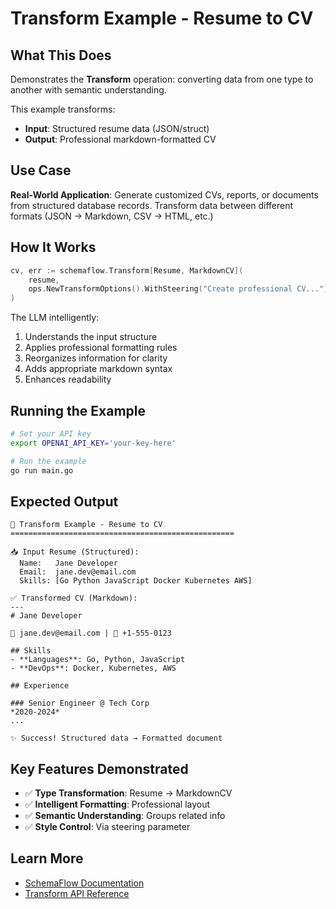 # Transform Example - Resume to CV

## What This Does

Demonstrates the **Transform** operation: converting data from one type to another with semantic understanding.

This example transforms:
- **Input**: Structured resume data (JSON/struct)
- **Output**: Professional markdown-formatted CV

## Use Case

**Real-World Application**: Generate customized CVs, reports, or documents from structured database records. Transform data between different formats (JSON → Markdown, CSV → HTML, etc.)

## How It Works

```go
cv, err := schemaflow.Transform[Resume, MarkdownCV](
    resume,
    ops.NewTransformOptions().WithSteering("Create professional CV..."),
)
```

The LLM intelligently:
1. Understands the input structure
2. Applies professional formatting rules
3. Reorganizes information for clarity
4. Adds appropriate markdown syntax
5. Enhances readability

## Running the Example

```bash
# Set your API key
export OPENAI_API_KEY='your-key-here'

# Run the example
go run main.go
```

## Expected Output

```
📄 Transform Example - Resume to CV
==================================================

📥 Input Resume (Structured):
  Name:   Jane Developer
  Email:  jane.dev@email.com
  Skills: [Go Python JavaScript Docker Kubernetes AWS]

✅ Transformed CV (Markdown):
---
# Jane Developer

📧 jane.dev@email.com | 📱 +1-555-0123

## Skills
- **Languages**: Go, Python, JavaScript
- **DevOps**: Docker, Kubernetes, AWS

## Experience

### Senior Engineer @ Tech Corp
*2020-2024*
...

✨ Success! Structured data → Formatted document
```

## Key Features Demonstrated

- ✅ **Type Transformation**: Resume → MarkdownCV
- ✅ **Intelligent Formatting**: Professional layout
- ✅ **Semantic Understanding**: Groups related info
- ✅ **Style Control**: Via steering parameter

## Learn More

- [SchemaFlow Documentation](../../README.md)
- [Transform API Reference](../../docs/reference/API.md#transform)
